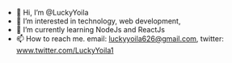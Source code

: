 - 👋 Hi, I’m @LuckyYoila
- 👀 I’m interested in technology, web development, 
- 🌱 I’m currently learning NodeJs and ReactJs
- 📫 How to reach me. email: luckyyoila626@gmail.com,  twitter: www.twitter.com/LuckyYoila1

<!---
LuckyYoila/LuckyYoila is a ✨ special ✨ repository because its `README.md` (this file) appears on your GitHub profile.
You can click the Preview link to take a look at your changes.
--->
